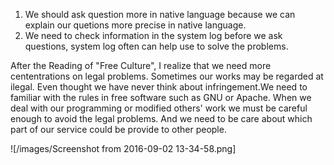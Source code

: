 

1. We should ask question more in native language because we can explain our quetions
more precise in native language.
2. We need to check information in the system log before we ask questions, system log often 
can help use to solve the problems.


After the Reading of "Free Culture", I realize that we need more cententrations on
legal problems. Sometimes our works may be regarded at ilegal. Even thought we have
never think about infringement.We need to familiar with the rules in free software
such as GNU or Apache. When we deal with our programming or modified others' work
we must be careful enough to avoid the legal problems. And we need to be care about
which part of our service could be provide to other people.

![/images/Screenshot from 2016-09-02 13-34-58.png]


